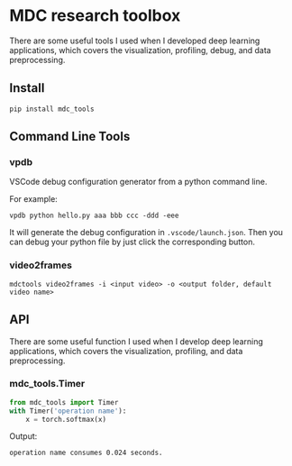 # MDC research toolbox
There are some useful tools I used when I developed deep learning applications,
which covers the visualization, profiling, debug, and data preprocessing.

## Install

```shell script
pip install mdc_tools
```

## Command Line Tools

### vpdb 
VSCode debug configuration generator from a python command line.

For example:
```shell
vpdb python hello.py aaa bbb ccc -ddd -eee
```

It will generate the debug configuration in `.vscode/launch.json`. 
Then you can debug your python file by just click the corresponding button.

### video2frames
```shell
mdctools video2frames -i <input video> -o <output folder, default video name>
```
## API
There are some useful function I used when I develop deep learning applications,
which covers the visualization, profiling, and data preprocessing.

### mdc_tools.Timer
```python
from mdc_tools import Timer
with Timer('operation name'):
    x = torch.softmax(x)
```

Output:
```
operation name consumes 0.024 seconds.
```


